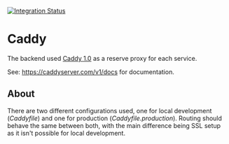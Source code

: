 [![Integration Status](https://github.com/jhburns/ExperienceCapture/workflows/Caddy/badge.svg)](https://github.com/jhburns/ExperienceCapture/actions?query=workflow%3A%22Caddy%22)

# Caddy

The backend used [Caddy 1.0](https://caddyserver.com/v1/) as a reserve proxy for each service.

See: https://caddyserver.com/v1/docs for documentation. 

## About

There are two different configurations used, one for local development (*Caddyfile*)
and one for production (*Caddyfile.production*). Routing should behave the same between
both, with the main difference being SSL setup as it isn't possible for local development. 